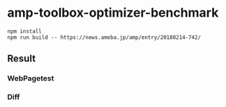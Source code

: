 # amp-toolbox-optimizer-benchmark

```shell
npm install
npm run build -- https://news.ameba.jp/amp/entry/20180214-742/
```

## Result
### WebPagetest

### Diff

